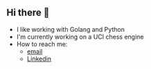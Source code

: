 ## Hi there 👋


- I like working with Golang and Python
- I'm currently working on a UCI chess engine
- How to reach me:
  - [email](mailto:pulicallu.greeshmanth@gmail.com)
  - [Linkedin](https://www.linkedin.com/in/greeshmanth-pulicallu-b00187223/)

